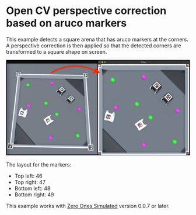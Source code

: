 # Open CV perspective correction based on aruco markers
This example detects a square arena that has aruco markers at the corners. A perspective correction is then applied so that the detected corners are transformed to a square shape on screen.

![Screenshot](screenshot.jpg)

The layout for the markers:
- Top left: 46
- Top right: 47
- Bottom left: 48
- Bottom right: 49

This example works with [Zero Ones Simulated](https://github.com/zero-ones-given/zero-ones-simulated) version 0.0.7 or later.